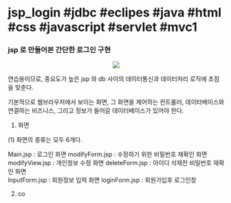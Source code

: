# jsp_login #jdbc #eclipes #java #html #css #javascript #servlet #mvc1
<h3> jsp 로 만들어본 간단한 로그인 구현 </h3>


<p align="center">
<img src="https://user-images.githubusercontent.com/103496262/163549112-ff4f4ff9-a2e1-4b62-bef9-3687842165e8.gif">
</p>


연습용이므로, 중요도가 높은 jsp 와 db 사이의 데이터통신과 데이터처리 로직에 초점을 맞춘다. 

기본적으로 웹브라우저에서 보이는 화면, 그 화면을 제어하는 컨트롤러, 데이터베이스와 연결하는 비즈니스, 그리고 정보가 들어갈 데이터베이스가 있어야 한다.

1. 화면

(1) 화면의 종류는 모두 6개다.

Main.jsp       : 로그인 화면
modifyForm.jsp : 수정하기 위한 비밀번호 재확인 화면
modifyView.jsp : 개인정보 수정 화면
deleteForm.jsp : 아이디 삭제전 비밀번호 재확인 화면  
InputForm.jsp  : 회원정보 입력 화면
loginForm.jsp  : 회원가입후 로그인창 

2. co


















